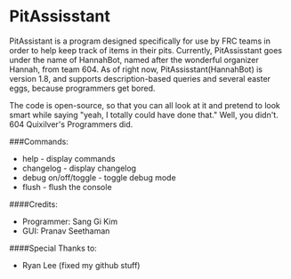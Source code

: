 # PitAssisstant
PitAssistant is a program designed specifically for use by FRC teams in order to help keep track of items in their pits.
Currently, PitAssisstant goes under the name of HannahBot, named after the wonderful organizer Hannah, from team 604.
As of right now, PitAssisstant(HannahBot) is version 1.8, and supports description-based queries and several easter eggs, because programmers get bored.

The code is open-source, so that you can all look at it and pretend to look smart while saying "yeah, I totally could have done that."
Well, you didn't. 604 Quixilver's Programmers did.

###Commands:
- help - display commands
- changelog - display changelog
- debug on/off/toggle - toggle debug mode
- flush - flush the console

####Credits:
- Programmer: Sang Gi Kim
- GUI: Pranav Seethaman

####Special Thanks to:
- Ryan Lee (fixed my github stuff)
